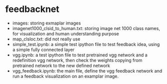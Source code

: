 # feedbacknet

- images: storing exmaplar images
- imagenet1000_clsid_to_human.txt: storing image net 1000 class names, for visualization and human understanding purpose
- map_clsloc.txt: did not really use
- simple_test.ipynb: a simple test ipython file to test feedback idea, using a simple fully connected layer
- vgg.ipynb: a test ipython file to test pretrained vgg network and a redefinition vgg network, then check the weights copying from pretrained network to the new defined network
- vgg_feedback.ipynb: the main file, define the vgg feedback network and run a feedback visualization on an examplar image.
